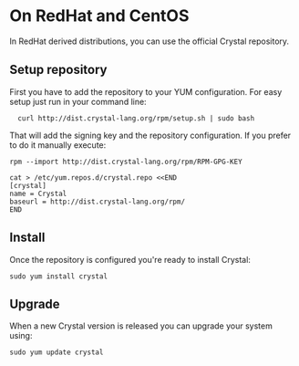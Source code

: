 # On RedHat and CentOS

In RedHat derived distributions, you can use the official Crystal repository.

## Setup repository

First you have to add the repository to your YUM configuration. For easy setup just run in your command line:

```
  curl http://dist.crystal-lang.org/rpm/setup.sh | sudo bash
```

That will add the signing key and the repository configuration. If you prefer to do it manually execute:

```
rpm --import http://dist.crystal-lang.org/rpm/RPM-GPG-KEY

cat > /etc/yum.repos.d/crystal.repo <<END
[crystal]
name = Crystal
baseurl = http://dist.crystal-lang.org/rpm/
END
```

## Install
Once the repository is configured you're ready to install Crystal:

```
sudo yum install crystal
```

## Upgrade

When a new Crystal version is released you can upgrade your system using:

```
sudo yum update crystal
```
